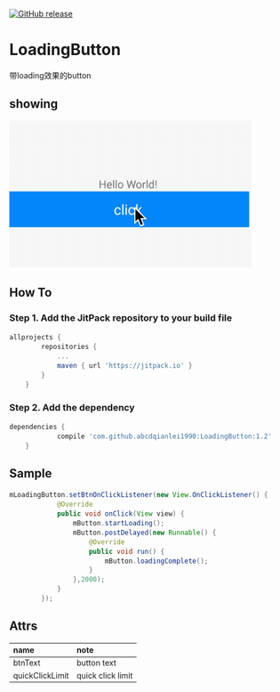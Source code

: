 [![GitHub release](https://img.shields.io/github/release/abcdqianlei1990/LoadingButton.svg)](https://github.com/abcdqianlei1990/LoadingButton/releases)
# LoadingButton
带loading效果的button

## showing
![image](https://raw.githubusercontent.com/abcdqianlei1990/LoadingButton/master/raw/loadintButton.gif)


## How To
### Step 1. Add the JitPack repository to your build file
```groovy
allprojects {
		repositories {
			...
			maven { url 'https://jitpack.io' }
		}
	}
```
### Step 2. Add the dependency
```groovy
dependencies {
	        compile 'com.github.abcdqianlei1990:LoadingButton:1.2'
	}
```

## Sample
```java
mLoadingButton.setBtnOnClickListener(new View.OnClickListener() {
            @Override
            public void onClick(View view) {
                mButton.startLoading();
                mButton.postDelayed(new Runnable() {
                    @Override
                    public void run() {
                        mButton.loadingComplete();
                    }
                },2000);
            }
        });
```
## Attrs
|name|note|
|:----|:------|
|btnText|button text|
|quickClickLimit|quick click limit|

